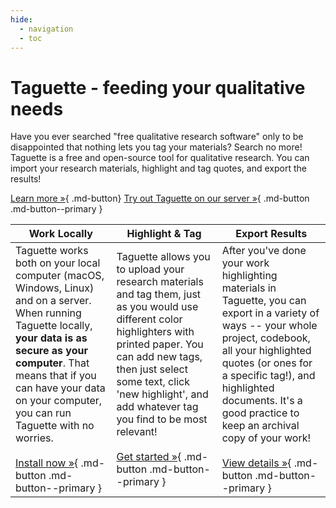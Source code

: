 ```yaml
---
hide:
  - navigation
  - toc
---
```


# Taguette - feeding your qualitative needs

Have you ever searched "free qualitative research software" only to be disappointed that nothing lets you tag your materials? Search no more! Taguette is a free and open-source tool for qualitative research. You can import your research materials, highlight and tag quotes, and export the results!

[Learn more &raquo;](about.md){ .md-button} [Try out Taguette on our server &raquo;](https://app.taguette.org/){ .md-button .md-button--primary }


| Work Locally    | Highlight & Tag   | Export Results                                                                                                                                                                                                                                                                                                                                                                       |
|--------------|-------------|--------------------------------------------------------------------------------------------------------------------------------------------------------------------------------------------------------------------------------------------------------------------------------------------------------------------------------------------------------------------------------------|
| Taguette works both on your local computer (macOS, Windows, Linux) and on a server. When running Taguette locally, <strong>your data is as secure as your computer</strong>. That means that if you can have your data on your computer, you can run Taguette with no worries.<br/><br/>[Install now &raquo;](install.md){ .md-button .md-button--primary }| Taguette allows you to upload your research materials and tag them, just as you would use different color highlighters with printed paper. You can add new tags, then just select some text, click 'new highlight', and add whatever tag you find to be most relevant!<br/><br/>[Get started &raquo;](help-guide.md){ .md-button .md-button--primary } | After you've done your work highlighting materials in Taguette, you can export in a variety of ways -- your whole project, codebook, all your highlighted quotes (or ones for a specific tag!), and highlighted documents. It's a good practice to keep an archival copy of your work!<br/></br>[View details &raquo;](help-guide/#export-options){ .md-button .md-button--primary } |
